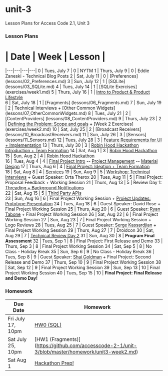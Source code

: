 # unit-3
Lesson Plans for Access Code 2.1, Unit 3

### Lesson Plans

 # |  Date | Week | Lesson |
|---|---|---|---|
0 | Tues, July 7 | 0 | NYTM
1 | Thurs, July 9 | 0 | Eddie Zaneski - Technical Blog Posts
2 | Sat, July 11 | 0 | [Preferences] (lessons/02_Preferences.md)
3 | Sun, July 12 | 1 | [SQLite] (lessons/03_SQLite.md)
4 | Tues, July 14 | 1 | [SQLite Exercises] (exercises/week1.md)
5 | Thurs, July 16 | 1 | [Intro to Product & Product Lifestyle](lessons/05_Product.md)  
6 | Sat, July 18 | 1 | [Fragments] (lessons/06_Fragments.md)
7 | Sun, July 19 | 2 | Technical Interviews + [Other Common Widgets] (lessons/07_OtherCommonWidgets.md)
8 | Tues, July 21 | 2 | [ContentProviders] (lessons/08_ContentProviders.md)
9 | Thurs, July 23 | 2 | [Defining the Problem: Scope and goals](lessons/09_Product2.md) + [Week 2 Exercises] (exercises/week2.md)
10 | Sat, July 25 | 2 | [Broadcast Receivers] (lessons/10_BroadcastReceivers.md)
11 | Sun, July 26 | 3 | [Sensors] (lessons/11_Sensors.md)
12 | Tues, July 28 | 3 | [Feature Requirements for UI + Implementation](lessons/12_Product3.md)
13 | Thurs, July 30 | 3 | [Robin Hood Hackathon Introduction + Team Formation](lessons/13_HackathonIntroduction.md)
14 | Sat, Aug 1 | 3 | [Robin Hood Hackathon](https://github.com/accesscode-2-1/robinhood_hackathon)  
15 | Sun, Aug 2 | 4 | [Robin Hood Hackathon](https://github.com/accesscode-2-1/robinhood_hackathon)  
16 | Tues, Aug 4 | 4 | [Final Project Intro](https://github.com/accesscode-2-1/unit-3-project) -- [Project Management](lessons/16_ProjectManagement.md) -- [Material Design](lessons/16_MaterialDesign.md)
17 | Thurs, Aug 6 | 4 | [Final Project: Ideation + Team Formation](https://docs.google.com/forms/d/1sU6Vyyk7Y5yr382Acpa1xtYItCRtxsk5d6-RiYE-AvU/viewform)  
18 | Sat, Aug 8 | 4 | [Services](lessons/18_Services.md)
19 | Sun, Aug 9 | 5 | [Workshop: Technical Interviews](lessons/19_C4Q_technical_interviews.key.zip) + Guest Speaker: Orta Therox
20 | Tues, Aug 11 | 5 | Final Project: Proposal Feedback + Working Session
21 | Thurs, Aug 13 | 5 | Review Day 1: [Threading + Background Notifications](lessons/21_Review-Threading%26Notifications.md)  
22 | Sat, Aug 15 | 5 | [Third Party APIs](lessons/22_APIs.md)  
23 | Sun, Aug 16 | 6 | Final Project Working Session + [Project Updates: Prototype Presentation](https://github.com/accesscode-2-1/unit-3-project/blob/master/demos/practice_demo_guidelines.md)
24 | Tues, Aug 18 | 6 | Guest Speaker: David Rose + Final Project Working Session
25 | Thurs, Aug 20 | 6 | Guest Speaker: [Ryan Tabone](https://www.linkedin.com/in/ryant) + Final Project Working Session
26 | Sat, Aug 22 | 6 | Final Project Working Session
27 | Sun, Aug 23 | 7 | Final Project Working Session + Logo Reviews
28 | Tues, Aug 25 | 7 | Guest Speaker: [Serge Kassardjian](https://www.linkedin.com/profile/view?id=2742178&authType=NAME_SEARCH&authToken=vUEE&locale=en_US&trk=tyah&trkInfo=clickedVertical%3Amynetwork%2CclickedEntityId%3A2742178%2CauthType%3ANAME_SEARCH%2Cidx%3A1-1-1%2CtarId%3A1440010150786%2Ctas%3Aserge%20k) + Final Project Working Session
29 | Thurs, Aug 27 | 7 | Droidcon
30 | Sat, Aug 29 | 7 | [Technical Review Day 2](lessons/30_Review2.md)
31 | Sun, Aug 30 | 8 | **Program Final Assessment**
32 | Tues, Sep 1 | 8 | Final Project: First Release and Demo
33 | Thurs, Sep 3 | 8 | Final Project Working Session
34 | Sat, Sep 5 | 8 | No Class - Holiday Break 
35 | Sun, Sep 6 | 9 | No Class - Holiday Break 
36 | Tues, Sep 8 | 9 | Guest Speaker: [Shai Goldman](https://www.linkedin.com/profile/view?id=3954267&authType=name&authToken=OOnk&trk=api*a109924*s118458*) + Final Project: Second Release and Demo
37 | Thurs, Sep 10 | 9 | Final Project Working Session
38 | Sat, Sep 12 | 9 | Final Project Working Session
39 | Sun, Sep 13 | 10 | Final Project Working Session
40 | Tues, Sep 15 | 10 | **Final Project: Final Release and Demo Day!**

### Homework
| Due Date | Homework|  
|---|---|
| Fri July 17, 10pm | [HW0 (SQL)](https://github.com/accesscode-2-1/unit-3/blob/master/homework/unit3-week1.md) |  
| Sat July 25, 10pm | [HW1 (Fragments)] (https://github.com/accesscode-2-1/unit-3/blob/master/homework/unit3-week2.md) |  
| Sat Aug 1 | [Hackathon Prep!](https://github.com/accesscode-2-1/unit-3/blob/master/homework/unit3-week3.md) |  
